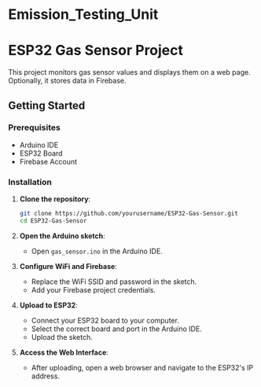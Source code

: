 # Emission_Testing_Unit
# ESP32 Gas Sensor Project

This project monitors gas sensor values and displays them on a web page. Optionally, it stores data in Firebase.

## Getting Started

### Prerequisites

- Arduino IDE
- ESP32 Board
- Firebase Account

### Installation

1. **Clone the repository**:
    ```bash
    git clone https://github.com/yourusername/ESP32-Gas-Sensor.git
    cd ESP32-Gas-Sensor
    ```

2. **Open the Arduino sketch**:
    - Open `gas_sensor.ino` in the Arduino IDE.

3. **Configure WiFi and Firebase**:
    - Replace the WiFi SSID and password in the sketch.
    - Add your Firebase project credentials.

4. **Upload to ESP32**:
    - Connect your ESP32 board to your computer.
    - Select the correct board and port in the Arduino IDE.
    - Upload the sketch.

5. **Access the Web Interface**:
    - After uploading, open a web browser and navigate to the ESP32's IP address.
